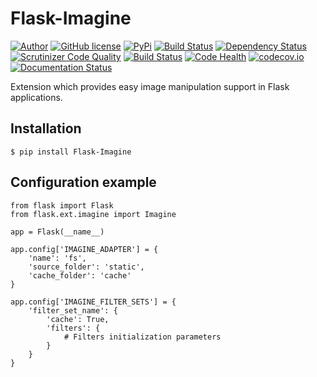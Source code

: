 Flask-Imagine
============

[![Author](https://img.shields.io/badge/author-Kronas-blue.svg)](https://github.com/kronas)
[![GitHub license](https://img.shields.io/badge/license-MIT-blue.svg)](https://raw.githubusercontent.com/kronas/Flask-Imagine/master/LICENSE)
[![PyPi](https://img.shields.io/badge/pypi-0.3-red.svg)](https://pypi.python.org/pypi/Flask-Imagine)
[![Build Status](https://travis-ci.org/FlaskGuys/Flask-Imagine.svg?branch=master)](https://travis-ci.org/FlaskGuys/Flask-Imagine)
[![Dependency Status](https://www.versioneye.com/user/projects/570503e8fcd19a0039f15cc1/badge.svg)](https://www.versioneye.com/user/projects/570503e8fcd19a0039f15cc1)
[![Scrutinizer Code Quality](https://scrutinizer-ci.com/g/FlaskGuys/Flask-Imagine/badges/quality-score.png?b=master)](https://scrutinizer-ci.com/g/FlaskGuys/Flask-Imagine/?branch=master)
[![Build Status](https://scrutinizer-ci.com/g/FlaskGuys/Flask-Imagine/badges/build.png?b=master)](https://scrutinizer-ci.com/g/FlaskGuys/Flask-Imagine/build-status/master)
[![Code Health](https://landscape.io/github/FlaskGuys/Flask-Imagine/master/landscape.svg)](https://landscape.io/github/FlaskGuys/Flask-Imagine/master)
[![codecov.io](https://codecov.io/github/FlaskGuys/Flask-Imagine/coverage.svg?branch=master)](https://codecov.io/github/FlaskGuys/Flask-Imagine?branch=master)
[![Documentation Status](https://readthedocs.org/projects/flask-imagine/badge/?version=latest)](http://flask-imagine.readthedocs.org/en/latest/?badge=latest)

Extension which provides easy image manipulation support in Flask applications.

Installation
------
```
$ pip install Flask-Imagine
```

Configuration example
------
```
from flask import Flask
from flask.ext.imagine import Imagine

app = Flask(__name__)

app.config['IMAGINE_ADAPTER'] = {
    'name': 'fs',
    'source_folder': 'static',
    'cache_folder': 'cache'
}

app.config['IMAGINE_FILTER_SETS'] = {
    'filter_set_name': {
        'cache': True,
        'filters': {
            # Filters initialization parameters
        }
    }
}
```
